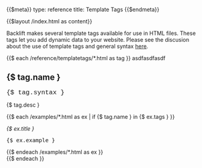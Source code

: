 {{$meta}}
type: reference
title: Template Tags
{{$endmeta}}

{{$layout /index.html as content}}

<style>
  .templatetag span {
    display: inline-block;
    font-size: larger;
    font-family: courier;
  }
</style>


Backlift makes several template tags available for use in HTML files. These tags let you add dynamic data to your website. Please see the discusion about the use of template tags and general syntax [here](/guides/templatelang.html).

{{$ each /reference/templatetags/*.html as tag }}
  asdfasdfasdf
  <div class="templatetag">
    <h2> {$ tag.name } </h2>
    <span> {$ tag.syntax } </span>
    <p> {$ tag.desc } </p>
    {{$ each /examples/*.html as ex | if {$ tag.name } in {$ ex.tags } }}
      <p>
        <em>{$ ex.title }</em>
        <pre>{$ ex.example }</pre>
      </p>
    {{$ endeach /examples/*.html as ex }}
  </div>
{{$ endeach }}
